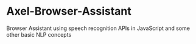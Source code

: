 # Axel-Browser-Assistant
Browser Assistant using speech recognition APIs in JavaScript and some other basic NLP concepts
